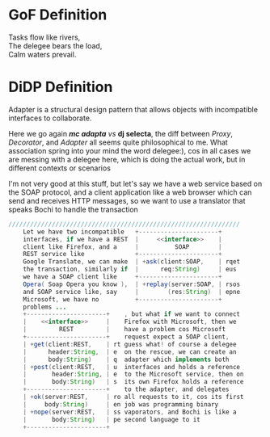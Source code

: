 # GoF Definition
Tasks flow like rivers,  
The delegee bears the load,  
Calm waters prevail.  

# DiDP Definition
Adapter is a structural design pattern that allows objects 
with incompatible interfaces to collaborate.

Here we go again ***mc adapta*** *vs* **dj selecta**, the
diff between *Proxy*, *Decorator*, and *Adapter* all seems
quite philosophical to me. What association spring into 
your mind the word delegee:), cos in all cases we are messing 
with a delegee here, which is doing the actual work, but in 
different contexts or scenarios

I'm not very good at this stuff, but let's say we have a web 
service based on the SOAP protocol, and a client application 
like a web browser which can send and receives HTTP messages, 
so we want to use a translator that speaks Bochi to handle 
the transaction

```java
////////////////////////////////////////////////////////////////
    Let we have two incompatible   +----------------------+
    interfaces, if we have a REST  |     <<interface>>    |
    client like Firefox, and a     |          SOAP        |
    REST service like              +----------------------+
    Google Translate, we can make  | +ask(client:SOAP,    | rqet
    the transaction, similarly if  |      req:String)     | eus
    we have a SOAP client like     +----------------------+
    Opera( Soap Opera you know ),  | +replay(server:SOAP, | rsos
    and SOAP service like, say     |        (res:String)  | epne
    Microsoft, we have no          +----------------------+
    problems ...
    +----------------------+    , but what if we want to connect
    |    <<interface>>     |    Firefox with Microsoft, then we
    |         REST         |    have a problem cos Microsoft
    +----------------------+    request expect a SOAP client,
    | +get(client:REST,    | rt guess what! of course a delegee
    |      header:String,  | e  on the rescue, we can create an
    |      body:String)    | q  adapter which implements both
    | +post(client:REST,   | u  interfaces and holds a reference
    |       header:String, | e  to the Microsoft service, then on
    |       body:String)   | s  its own Firefox holds a reference
    +----------------------+    to the adapter, and delegates
    | +ok(server:REST,     | ro all requests to it, cos its first
    |     body:String)     | en job was programming binary 
    | +nope(server:REST,   | ss vaporators, and Bochi is like a
    |       body:String)   | pe second language to it
    +----------------------+            
```
